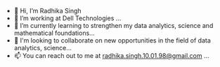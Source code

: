 - 👋 Hi, I’m Radhika Singh
- 👀 I’m working at Dell Technologies ...
- 🌱 I’m currently learning to strengthen my data analytics, science and mathematical foundations...
- 💞️ I'm looking to collaborate on new opportunities in the field of data analytics, science...
- 📫 You can reach out to me at radhika.singh.10.01.98@gmail.com ...

<!---
radhikasingh10/radhikasingh10 is a ✨ special ✨ repository because its `README.md` (this file) appears on your GitHub profile.
You can click the Preview link to take a look at your changes.
--->
